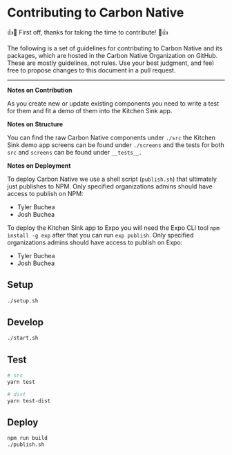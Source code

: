 # Contributing to Carbon Native

👍🎉 First off, thanks for taking the time to contribute! 🎉👍

The following is a set of guidelines for contributing to Carbon Native and its
packages, which are hosted in the Carbon Native Organization on GitHub. These
are mostly guidelines, not rules. Use your best judgment, and feel free to
propose changes to this document in a pull request.

---

**Notes on Contribution**

As you create new or update existing components you need to write a test for
them and fit a demo of them into the Kitchen Sink app.

**Notes on Structure**

You can find the raw Carbon Native components under `./src` the Kitchen Sink
demo app screens can be found under `./screens` and the tests for both `src` and
`screens` can be found under `__tests__`.

**Notes on Deployment**

To deploy Carbon Native we use a shell script (`publish.sh`) that ultimately
just publishes to NPM. Only specified organizations admins should have access to
publish on NPM:

* Tyler Buchea
* Josh Buchea

To deploy the Kitchen Sink app to Expo you will need the Expo CLI tool `npm
install -g exp` after that you can run `exp publish`. Only specified
organizations admins should have access to publish on Expo:

* Tyler Buchea
* Josh Buchea

## Setup

```bash
./setup.sh
```

## Develop

```bash
./start.sh
```

## Test

```bash
# src
yarn test

# dist
yarn test-dist
```

## Deploy

```bash
npm run build
./publish.sh
```
